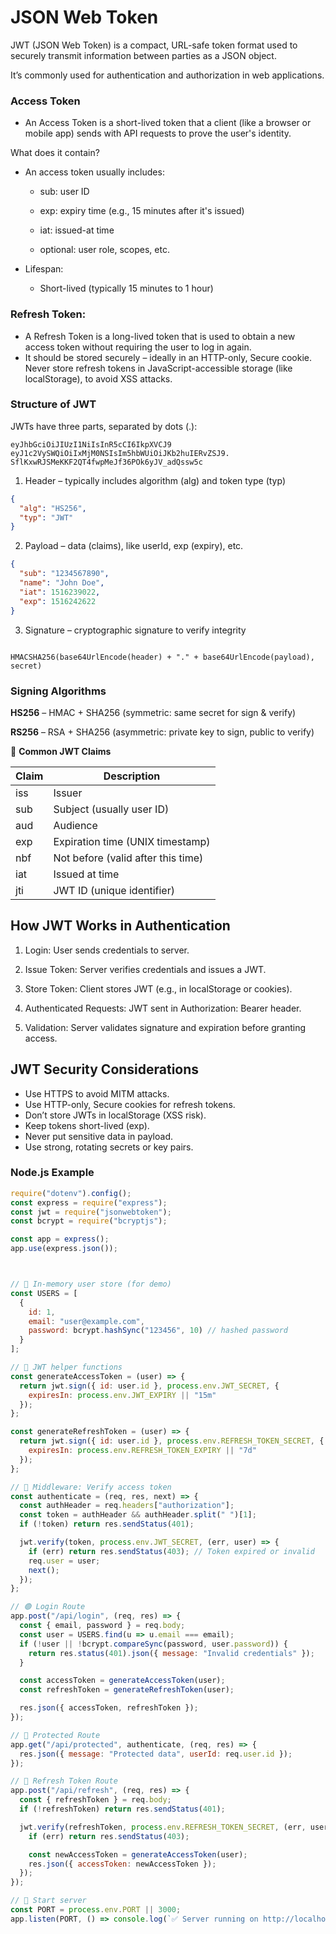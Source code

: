 # JSON Web Token
JWT (JSON Web Token) is a compact, URL-safe token format used to securely transmit information between parties as a JSON object.

It’s commonly used for authentication and authorization in web applications.

### Access Token

- An Access Token is a short-lived token that a client (like a browser or mobile app) sends with API requests to prove the user's identity.

What does it contain?
- An access token usually includes:

  - sub: user ID

  - exp: expiry time (e.g., 15 minutes after it's issued)
  - iat: issued-at time
  - optional: user role, scopes, etc.
- Lifespan:
    - Short-lived (typically 15 minutes to 1 hour)



### Refresh Token:
- A Refresh Token is a long-lived token that is used to obtain a new access token without requiring the user to log in again.
- It should be stored securely – ideally in an HTTP-only, Secure cookie. Never store refresh tokens in JavaScript-accessible storage (like localStorage), to avoid XSS attacks.



### Structure of JWT
JWTs have three parts, separated by dots (.):


```
eyJhbGciOiJIUzI1NiIsInR5cCI6IkpXVCJ9
eyJ1c2VySWQiOiIxMjM0NSIsIm5hbWUiOiJKb2huIERvZSJ9. 
SflKxwRJSMeKKF2QT4fwpMeJf36POk6yJV_adQssw5c
```
1) Header – typically includes algorithm (alg) and token type (typ)
```json
{
  "alg": "HS256",
  "typ": "JWT"
}
```
2) Payload – data (claims), like userId, exp (expiry), etc.
```json
{
  "sub": "1234567890",
  "name": "John Doe",
  "iat": 1516239022,
  "exp": 1516242622
}

```
3) Signature – cryptographic signature to verify integrity
```jwt

HMACSHA256(base64UrlEncode(header) + "." + base64UrlEncode(payload), secret)
```

### Signing Algorithms

**HS256** – HMAC + SHA256 (symmetric: same secret for sign & verify)

**RS256** – RSA + SHA256 (asymmetric: private key to sign, public to verify)

📍 **Common JWT Claims**

| Claim | Description                         |
|-------|-------------------------------------|
| iss   | Issuer                              |
| sub   | Subject (usually user ID)           |
| aud   | Audience                            |
| exp   | Expiration time (UNIX timestamp)    |
| nbf   | Not before (valid after this time)  |
| iat   | Issued at time                      |
| jti   | JWT ID (unique identifier)          |

## How JWT Works in Authentication
1) Login: User sends credentials to server.

2) Issue Token: Server verifies credentials and issues a JWT.

3) Store Token: Client stores JWT (e.g., in localStorage or cookies).

4) Authenticated Requests: JWT sent in Authorization: Bearer <token> header.

5) Validation: Server validates signature and expiration before granting access.

## JWT Security Considerations

- Use HTTPS to avoid MITM attacks.
- Use HTTP-only, Secure cookies for refresh tokens.
- Don’t store JWTs in localStorage (XSS risk).
- Keep tokens short-lived (exp).
- Never put sensitive data in payload.
- Use strong, rotating secrets or key pairs.

### Node.js Example
```js
require("dotenv").config();
const express = require("express");
const jwt = require("jsonwebtoken");
const bcrypt = require("bcryptjs");

const app = express();
app.use(express.json());



// 🔐 In-memory user store (for demo)
const USERS = [
  {
    id: 1,
    email: "user@example.com",
    password: bcrypt.hashSync("123456", 10) // hashed password
  }
];

// 🔐 JWT helper functions
const generateAccessToken = (user) => {
  return jwt.sign({ id: user.id }, process.env.JWT_SECRET, {
    expiresIn: process.env.JWT_EXPIRY || "15m"
  });     
};

const generateRefreshToken = (user) => {
  return jwt.sign({ id: user.id }, process.env.REFRESH_TOKEN_SECRET, {
    expiresIn: process.env.REFRESH_TOKEN_EXPIRY || "7d"
  });
};

// 🧠 Middleware: Verify access token
const authenticate = (req, res, next) => {
  const authHeader = req.headers["authorization"];
  const token = authHeader && authHeader.split(" ")[1];
  if (!token) return res.sendStatus(401);

  jwt.verify(token, process.env.JWT_SECRET, (err, user) => {
    if (err) return res.sendStatus(403); // Token expired or invalid
    req.user = user;
    next();
  });
};

// 🟢 Login Route
app.post("/api/login", (req, res) => {
  const { email, password } = req.body;
  const user = USERS.find(u => u.email === email);
  if (!user || !bcrypt.compareSync(password, user.password)) {
    return res.status(401).json({ message: "Invalid credentials" });
  }

  const accessToken = generateAccessToken(user);
  const refreshToken = generateRefreshToken(user);

  res.json({ accessToken, refreshToken });
});

// 🔐 Protected Route
app.get("/api/protected", authenticate, (req, res) => {
  res.json({ message: "Protected data", userId: req.user.id });
});

// 🔄 Refresh Token Route
app.post("/api/refresh", (req, res) => {
  const { refreshToken } = req.body;
  if (!refreshToken) return res.sendStatus(401);

  jwt.verify(refreshToken, process.env.REFRESH_TOKEN_SECRET, (err, user) => {
    if (err) return res.sendStatus(403);

    const newAccessToken = generateAccessToken(user);
    res.json({ accessToken: newAccessToken });
  });
});

// 🚀 Start server
const PORT = process.env.PORT || 3000;
app.listen(PORT, () => console.log(`✅ Server running on http://localhost:${PORT}`));


```